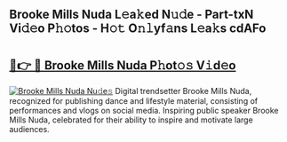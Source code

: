 ## Brooke Mills Nuda L𝚎a𝚔ed N𝚞𝚍e - Part-txN Vi𝚍𝚎o P𝚑𝚘tos - H𝚘𝚝 O𝚗𝚕yf𝚊ns L𝚎a𝚔s cdAFo

# <h2><a href="http://kf5v8fj.oniu.top/?m=Brooke+Mills+Nuda">🔗👉 🔴 Brooke Mills Nuda P𝚑ot𝚘𝚜 V𝚒d𝚎o</a></h2>

[![Brooke Mills Nuda Nu𝚍e𝚜](https://i.imgur.com/0qMVB7G.gif)](http://kf5v8fj.oniu.top/?m=Brooke+Mills+Nuda)
Digital trendsetter Brooke Mills Nuda, recognized for publishing dance and lifestyle material, consisting of performances and vlogs on social media. Inspiring public speaker Brooke Mills Nuda, celebrated for their ability to inspire and motivate large audiences.  

